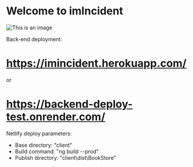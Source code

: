 # Welcome to imIncident 
![This is an image](https://lh3.googleusercontent.com/UB4ASNIZMs41S3-twDINnXtDCs5W-MdnYZbxZDzYSCgzkdf3fWy52ctBLL1MH0YKGlVypkP2V294EdfgX3--YhwhHCLFIyG3a3j5oW4yij2CA3y31CTyLneB2JO3Lhpaf1BrU6U9cHs=w2400)

Back-end deployment: 
# https://imincident.herokuapp.com/
or
# https://backend-deploy-test.onrender.com/

Netlify deploy parameters:
+ Base directory: "client"
+ Build command: "ng build --prod"
+ Publish directory: "client\dist\BookStore"
